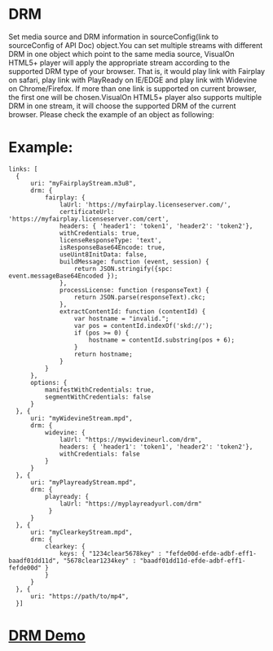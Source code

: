 # DRM
Set media source and DRM information in sourceConfig(link to sourceConfig of API Doc) object.You can set multiple streams with different DRM in one object which point to the same media source, VisualOn HTML5+ player will apply the appropriate stream according to the supported DRM type of your browser. That is, it would play link with Fairplay on safari, play link with PlayReady on IE/EDGE and play link with Widevine on Chrome/Firefox. If more than one link is supported on current browser, the first one will be chosen.VisualOn HTML5+ player also supports multiple DRM in one stream, it will choose the supported DRM of the current browser. Please check the example of an object as following:

# Example:
    links: [
      {
          uri: "myFairplayStream.m3u8",
          drm: {
              fairplay: {
                  laUrl: 'https://myfairplay.licenseserver.com/',
                  certificateUrl: 'https://myfairplay.licenseserver.com/cert',
                  headers: { 'header1': 'token1', 'header2': 'token2'},
                  withCredentials: true,
                  licenseResponseType: 'text',
                  isResponseBase64Encode: true,
                  useUint8InitData: false,
                  buildMessage: function (event, session) {
                      return JSON.stringify({spc: event.messageBase64Encoded });
                  },
                  processLicense: function (responseText) {
                      return JSON.parse(responseText).ckc;
                  },
                  extractContentId: function (contentId) {
                      var hostname = "invalid.";
                      var pos = contentId.indexOf('skd://');
                      if (pos >= 0) {
                          hostname = contentId.substring(pos + 6);
                      }
                      return hostname;
                  }
              }
          },
          options: {
              manifestWithCredentials: true,
              segmentWithCredentials: false
          }
      }, {
          uri: "myWidevineStream.mpd",
          drm: {
              widevine: {
                  laUrl: "https://mywidevineurl.com/drm",
                  headers: { 'header1': 'token1', 'header2': 'token2'},
                  withCredentials: false
              }
          }
      }, {
          uri: "myPlayreadyStream.mpd",
          drm: {
              playready: {
                  laUrl: "https://myplayreadyurl.com/drm"
               }
          }
      }, {
          uri: "myClearkeyStream.mpd",
          drm: {
              clearkey: {
                  keys: { "1234clear5678key" : "fefde00d-efde-adbf-eff1-baadf01dd11d", "5678clear1234key" : "baadf01dd11d-efde-adbf-eff1-fefde00d" }
              }
          }
      }, {
          uri: "https://path/to/mp4",
      }]
      
      


# [DRM Demo](https://www.visualon.com/index.php/html5-player-drm-demo/)

